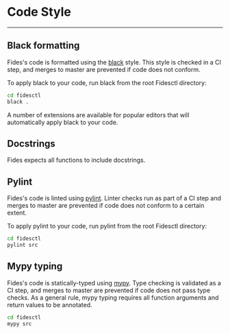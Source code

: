 # Code Style

---

## Black formatting

Fides's code is formatted using the [black](https://github.com/ambv/black) style. This style is checked in a CI step, and merges to master are prevented if code does not conform.

To apply black to your code, run black from the root Fidesctl directory:

```bash
cd fidesctl
black .
```

A number of extensions are available for popular editors that will automatically apply black to your code.

## Docstrings

Fides expects all functions to include docstrings.

## Pylint

Fides's code is linted using [pylint](https://pylint.org/). Linter checks run as part of a CI step and merges to master are prevented if code does not conform to a certain extent.

To apply pylint to your code, run pylint from the root Fidesctl directory:

```bash
cd fidesctl
pylint src
```

## Mypy typing

Fides's code is statically-typed using [mypy](http://mypy-lang.org/). Type checking is validated as a CI step, and merges to master are prevented if code does not pass type checks. As a general rule, mypy typing requires all function arguments and return values to be annotated.

```bash
cd fidesctl
mypy src
```
